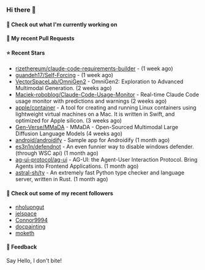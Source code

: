 ### Hi there 👋

#### 👷 Check out what I'm currently working on

#### 🔨 My recent Pull Requests


#### ⭐ Recent Stars

- [rizethereum/claude-code-requirements-builder](https://github.com/rizethereum/claude-code-requirements-builder) -  (1 week ago)
- [guandeh17/Self-Forcing](https://github.com/guandeh17/Self-Forcing) -  (1 week ago)
- [VectorSpaceLab/OmniGen2](https://github.com/VectorSpaceLab/OmniGen2) - OmniGen2: Exploration to Advanced Multimodal Generation. (2 weeks ago)
- [Maciek-roboblog/Claude-Code-Usage-Monitor](https://github.com/Maciek-roboblog/Claude-Code-Usage-Monitor) - Real-time Claude Code usage monitor with predictions and warnings (2 weeks ago)
- [apple/container](https://github.com/apple/container) - A tool for creating and running Linux containers using lightweight virtual machines on a Mac. It is written in Swift, and optimized for Apple silicon.  (3 weeks ago)
- [Gen-Verse/MMaDA](https://github.com/Gen-Verse/MMaDA) - MMaDA - Open-Sourced Multimodal Large Diffusion Language Models (4 weeks ago)
- [android/androidify](https://github.com/android/androidify) - Sample app for Androidify (1 month ago)
- [es3n1n/defendnot](https://github.com/es3n1n/defendnot) - An even funnier way to disable windows defender. (through WSC api) (1 month ago)
- [ag-ui-protocol/ag-ui](https://github.com/ag-ui-protocol/ag-ui) - AG-UI: the Agent-User Interaction Protocol. Bring Agents into Frontend Applications. (1 month ago)
- [astral-sh/ty](https://github.com/astral-sh/ty) - An extremely fast Python type checker and language server, written in Rust. (1 month ago)

#### 👯 Check out some of my recent followers

- [nholuongut](https://github.com/nholuongut)
- [jelspace](https://github.com/jelspace)
- [Connor9994](https://github.com/Connor9994)
- [docpainting](https://github.com/docpainting)
- [moketh](https://github.com/moketh)

#### 💬 Feedback

Say Hello, I don't bite!